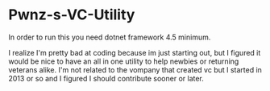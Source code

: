 # Pwnz-s-VC-Utility
In order to run this you need dotnet framework 4.5 minimum. 

I realize I'm pretty bad at coding because im just starting out, but I figured it would be nice to have an all in one utility to help newbies or returning veterans alike. 
I'm not related to the vompany that created vc but I started in 2013 or so and I figured I should contribute sooner or later.
